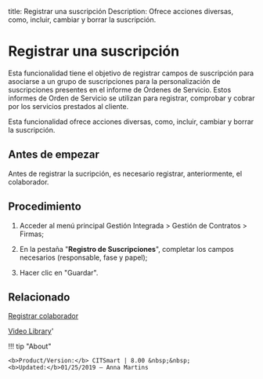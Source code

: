title: Registrar una suscripción
Description: Ofrece acciones diversas, como, incluir, cambiar y borrar la suscripción.
# Registrar una suscripción

Esta funcionalidad tiene el objetivo de registrar campos de suscripción para
asociarse a un grupo de suscripciones para la personalización de suscripciones
presentes en el informe de Órdenes de Servicio. Estos informes de Orden de
Servicio se utilizan para registrar, comprobar y cobrar por los servicios
prestados al cliente.

Esta funcionalidad ofrece acciones diversas, como, incluir, cambiar y borrar la
suscripción.

Antes de empezar
--------------

Antes de registrar la sucripción, es necesario registrar, anteriormente, el
colaborador.

Procedimiento
------------

1.  Acceder al menú principal Gestión Integrada \> Gestión de Contratos \>
    Firmas;

2.  En la pestaña "**Registro de Suscripciones**", completar los campos
    necesarios (responsable, fase y papel);

3.  Hacer clic en "Guardar".


Relacionado
-----------

[Registrar colaborador](/es-es/citsmart-platform-9/initial-settings/access-settings/user/register-employee.html)

<i class='fa fa-youtube-play  fa-2x' style='color:#97ce17;vertical-align: middle;'> </i> [Video Library](https://www.youtube.com/playlist?list=PLB5qK2uzf2ROTLt6Tt7uegzqwpXHX5nA2)'


!!! tip "About"

    <b>Product/Version:</b> CITSmart | 8.00 &nbsp;&nbsp;
    <b>Updated:</b>01/25/2019 – Anna Martins
